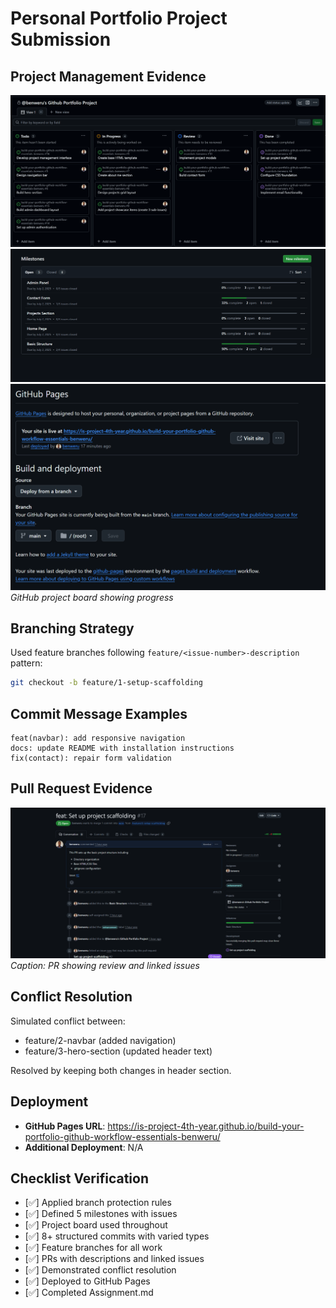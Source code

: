 # Personal Portfolio Project Submission

## Project Management Evidence

![Project Board](src/images/project-board.png)
![Project Board](src/images//milestones.png)
![Project Board](src/images/github_pages.png)
_GitHub project board showing progress_

## Branching Strategy

Used feature branches following `feature/<issue-number>-description` pattern:

```bash
git checkout -b feature/1-setup-scaffolding
```

## Commit Message Examples

```
feat(navbar): add responsive navigation
docs: update README with installation instructions
fix(contact): repair form validation
```

## Pull Request Evidence

![Pull Request](src/images/pr-example.png)
_Caption: PR showing review and linked issues_

## Conflict Resolution

Simulated conflict between:

- feature/2-navbar (added navigation)
- feature/3-hero-section (updated header text)

Resolved by keeping both changes in header section.

## Deployment

- **GitHub Pages URL**: https://is-project-4th-year.github.io/build-your-portfolio-github-workflow-essentials-benweru/
- **Additional Deployment**: N/A

## Checklist Verification

- [✅] Applied branch protection rules
- [✅] Defined 5 milestones with issues
- [✅] Project board used throughout
- [✅] 8+ structured commits with varied types
- [✅] Feature branches for all work
- [✅] PRs with descriptions and linked issues
- [✅] Demonstrated conflict resolution
- [✅] Deployed to GitHub Pages
- [✅] Completed Assignment.md
